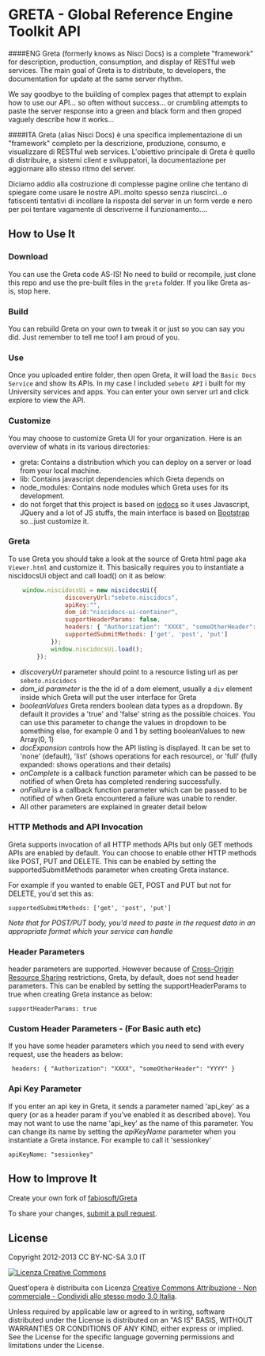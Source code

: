 GRETA - Global Reference Engine Toolkit API
==========

####ENG
Greta (formerly knows as Nisci Docs) is a complete "framework" for description, production, consumption, and display of RESTful web services. The main goal of Greta is to distribute, to developers, the documentation for update at the same server rhythm.

We say goodbye to the building of complex pages that attempt to explain how to use our API… so often without success... or crumbling attempts to paste the server response into a green and black form and then groped vaguely describe how it works…

####ITA
Greta (alias Nisci Docs) è una specifica implementazione di un "framework" completo per la descrizione, produzione, consumo, e visualizzare di RESTful web services. L'obiettivo principale di Greta è quello di distribuire, a sistemi client e sviluppatori, la documentazione per aggiornare allo stesso ritmo del server.

Diciamo addio alla costruzione di complesse pagine online che tentano di spiegare come usare le nostre API..molto spesso senza riuscirci...o fatiscenti tentativi di incollare la risposta del server in un form verde e nero per poi tentare vagamente di descriverne il funzionamento.... 

How to Use It
-------------

### Download
You can use the Greta code AS-IS!  No need to build or recompile, just clone this repo and use the pre-built files in the `greta` folder.  If you like Greta as-is, stop here.

### Build
You can rebuild Greta on your own to tweak it or just so you can say you did. Just remember to tell me too! I am proud of you.

### Use
Once you uploaded entire folder, then open Greta, it will load the `Basic Docs Service` and show its APIs. In my case I included `sebeto API` i built for my University services and apps.
You can enter your own server url and click explore to view the API.

### Customize
You may choose to customize Greta UI for your organization. Here is an overview of whats in its various directories:

-    greta: Contains a distribution which you can deploy on a server or load from your local machine.
-    lib: Contains javascript dependencies which Greta depends on
-    node_modules: Contains node modules which Greta uses for its development.
-    do not forget that this project is based on [iodocs](https://github.com/mashery/iodocs) so it uses Javascript, JQuery and a lot of JS stuffs, the main interface is based on [Bootstrap](https://github.com/twitter/bootstrap) so…just customize it.

### Greta
To use Greta you should take a look at the source of Greta html page aka `Viewer.html` and customize it. This basically requires you to instantiate a niscidocsUi object and call load() on it as below:

```javascript
    window.niscidocsUi = new niscidocsUi({
				discoveryUrl:"sebeto.niscidocs",
                apiKey:"",
                dom_id:"niscidocs-ui-container",
                supportHeaderParams: false,
                headers: { "Authorization": "XXXX", "someOtherHeader": "YYYY" },
                supportedSubmitMethods: ['get', 'post', 'put']
            });
            window.niscidocsUi.load();
        });
```

* *discoveryUrl* parameter should point to a resource listing url as per `sebeto.niscidocs`
* *dom_id parameter* is the the id of a dom element, usually a `div` element inside which Greta will put the user interface for Greta
* *booleanValues* Greta renders boolean data types as a dropdown. By default it provides a 'true' and 'false' string as the possible choices. You can use this parameter to change the values in dropdown to be something else, for example 0 and 1 by setting booleanValues to new Array(0, 1)
* *docExpansion* controls how the API listing is displayed. It can be set to 'none' (default), 'list' (shows operations for each resource), or 'full' (fully expanded: shows operations and their details)
* *onComplete* is a callback function parameter which can be passed to be notified of when Greta has completed rendering successfully.
* *onFailure* is a callback function parameter which can be passed to be notified of when Greta encountered a failure was unable to render.
* All other parameters are explained in greater detail below


### HTTP Methods and API Invocation
Greta supports invocation of all HTTP methods APIs but only GET methods APIs are enabled by default. You can choose to enable other HTTP methods like POST, PUT and DELETE. This can be enabled by setting the supportedSubmitMethods parameter when creating Greta instance.

For example if you wanted to enable GET, POST and PUT but not for DELETE, you'd set this as:

    supportedSubmitMethods: ['get', 'post', 'put']

_Note that for POST/PUT body, you'd need to paste in the request data in an appropriate format which your service can handle_

### Header Parameters
header parameters are supported. However because of [Cross-Origin Resource Sharing](http://www.w3.org/TR/cors/) restrictions, Greta, by default, does not send header parameters. This can be enabled by setting the supportHeaderParams to true when creating Greta instance as below:

    supportHeaderParams: true

### Custom Header Parameters - (For Basic auth etc)
If you have some header parameters which you need to send with every request, use the headers as below:

     headers: { "Authorization": "XXXX", "someOtherHeader": "YYYY" }

### Api Key Parameter
If you enter an api key in Greta, it sends a parameter named 'api\_key' as a query (or as a header param if you've enabled it as described above). You may not want to use the name 'api\_key' as the name of this parameter. You can change its name by setting the _apiKeyName_ parameter when you instantiate a Greta instance. For example to call it 'sessionkey'

    apiKeyName: "sessionkey"

How to Improve It
-----------------

Create your own fork of [fabiosoft/Greta](https://github.com/fabiosoft/Greta)

To share your changes, [submit a pull request](https://github.com/fabiosoft/Greta/pull/new/master).

License
-------

Copyright 2012-2013 CC BY-NC-SA 3.0 IT

[![Licenza Creative Commons](http://i.creativecommons.org/l/by-nc-sa/3.0/it/88x31.png)](http://creativecommons.org/licenses/by-nc-sa/3.0/it/)

Quest'opera è distribuita con Licenza [Creative Commons Attribuzione - Non commerciale - Condividi allo stesso modo 3.0 Italia](http://creativecommons.org/licenses/by-nc-sa/3.0/it/).

Unless required by applicable law or agreed to in writing, software
distributed under the License is distributed on an "AS IS" BASIS,
WITHOUT WARRANTIES OR CONDITIONS OF ANY KIND, either express or implied.
See the License for the specific language governing permissions and
limitations under the License.
